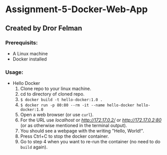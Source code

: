 # Assignment-5-Docker-Web-App
## Created by Dror Felman

### Prerequisits:
- A Linux machine
- Docker installed
### Usage:
- Hello Docker
	1. Clone repo to your linux machine.
	2. cd to directory of cloned repo.
	3. `$ docker build -t hello-docker:1.0 .`
	4. `$ docker run -p 80:80 --rm -it --name hello-docker hello-docker:1.0`
	5. Open a web browser (or use `curl`).
	6. For the URL use *localhost* or *http://172.17.0.2/* or *http://172.17.0.2:80* (or as otherwise mentioned in the terminal output).
	7. You should see a webpage with the writing "Hello, World!".
	8. Press Ctrl+C to stop the docker container.
	9. Go to step 4 when you want to re-run the container (no need to do `build` again).
